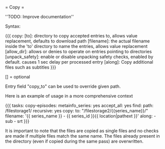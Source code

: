 = Copy =

''TODO: Improve documentation''

Syntax:

{{{
copy:
  [to]: directory to copy accepted entries to, allows value replacement, defaults to download path
  [filename]: the actual filename inside the 'to' directory to name the entries, allows value replacement
  [allow_dir]: allows or denies to operate on entries pointing to directories
  [unpack_safety]: enable or disable unpacking safety checks, enabled by default. causes 1 sec delay per processed entry
  [along]: Copy additional files such as subtitles
}}}

[] = optional

Entry field "copy_to" can be used to override given path.

Here is an example of usage in a more comprehensive context

{{{
tasks:
  copy-episodes:
    metainfo_series: yes 
    accept_all: yes 
    find:
      path: /filestorage1/
      recursive: yes 
    copy:
      to: "/filestorage2/{{series_name}}/"
      filename: '{{ series_name }} - {{ series_id }}{{ location|pathext }}'
      along:
        - sub
        - srt
}}}

It is important to note that the files are copied as single files and no checks are made if multiple files match the same name. The files already present in the directory (even if copied during the same pass) are overwritten.